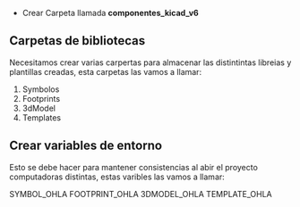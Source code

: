 * Crear Carpeta llamada **componentes_kicad_v6**
## Carpetas de bibliotecas
Necesitamos crear varias carpertas para almacenar las distintintas libreias y plantillas creadas, esta carpetas las vamos a llamar:

1. Symbolos
2. Footprints
3. 3dModel
4. Templates

## Crear variables de entorno
Esto se debe hacer para mantener consistencias al abir el proyecto computadoras distintas, estas varibles las vamos a llamar:

SYMBOL_OHLA
FOOTPRINT_OHLA
3DMODEL_OHLA
TEMPLATE_OHLA

 
